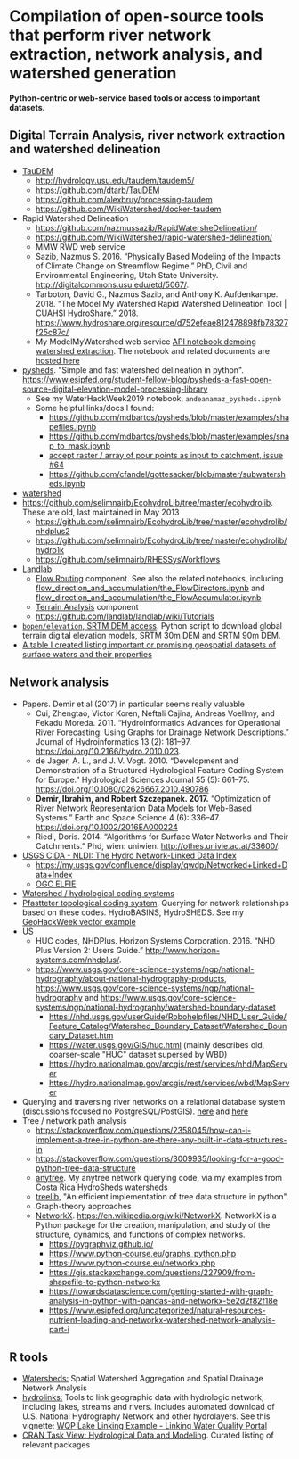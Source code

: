 # Compilation of open-source tools that perform river network extraction, network analysis, and watershed generation
**Python-centric or web-service based tools or access to important datasets.** 

## Digital Terrain Analysis, river network extraction and watershed delineation
- [TauDEM](http://hydrology.usu.edu/taudem/taudem5/index.html)
  - http://hydrology.usu.edu/taudem/taudem5/
  - https://github.com/dtarb/TauDEM
  - https://github.com/alexbruy/processing-taudem
  - https://github.com/WikiWatershed/docker-taudem
- Rapid Watershed Delineation
  - https://github.com/nazmussazib/RapidWatersheDelineation/
  - https://github.com/WikiWatershed/rapid-watershed-delineation/
  - MMW RWD web service
  - Sazib, Nazmus S. 2016. “Physically Based Modeling of the Impacts of Climate Change on Streamflow Regime.” PhD, Civil and Environmental Engineering, Utah State University. http://digitalcommons.usu.edu/etd/5067/.
  - Tarboton, David G., Nazmus Sazib, and Anthony K. Aufdenkampe. 2018. “The Model My Watershed Rapid Watershed Delineation Tool | CUAHSI HydroShare.” 2018. https://www.hydroshare.org/resource/d752efeae812478898fb78327f25c87c/
  - My ModelMyWatershed web service [API notebook demoing watershed extraction](http://nbviewer.jupyter.org/github/WikiWatershed/model-my-watershed/blob/develop/doc/MMW_API_watershed_demo.ipynb). The notebook and related documents are [hosted here](https://github.com/WikiWatershed/model-my-watershed/tree/develop/doc)
- [pysheds](https://github.com/mdbartos/pysheds). "Simple and fast watershed delineation in python". https://www.esipfed.org/student-fellow-blog/pysheds-a-fast-open-source-digital-elevation-model-processing-library
  - See my WaterHackWeek2019 notebook, `andeanamaz_pysheds.ipynb`
  - Some helpful links/docs I found:
    - https://github.com/mdbartos/pysheds/blob/master/examples/shapefiles.ipynb
    - https://github.com/mdbartos/pysheds/blob/master/examples/snap_to_mask.ipynb
    - [accept raster / array of pour points as input to catchment, issue #64](https://github.com/mdbartos/pysheds/issues/64#issuecomment-462951248)
    - https://github.com/cfandel/gottesacker/blob/master/subwatersheds.ipynb
- [watershed](https://github.com/phobson/watershed)
- https://github.com/selimnairb/EcohydroLib/tree/master/ecohydrolib. These are old, last maintained in May 2013
  - https://github.com/selimnairb/EcohydroLib/tree/master/ecohydrolib/nhdplus2
  - https://github.com/selimnairb/EcohydroLib/tree/master/ecohydrolib/hydro1k
  - https://github.com/selimnairb/RHESSysWorkflows
- [Landlab](http://landlab.github.io)
  - [Flow Routing](https://landlab.readthedocs.io/en/release/#flow-routing) component. See also the related notebooks, including [flow_direction_and_accumulation/the_FlowDirectors.ipynb](https://nbviewer.jupyter.org/github/landlab/tutorials/blob/release/flow_direction_and_accumulation/the_FlowDirectors.ipynb) and [flow_direction_and_accumulation/the_FlowAccumulator.ipynb](https://nbviewer.jupyter.org/github/landlab/tutorials/blob/release/flow_direction_and_accumulation/the_FlowAccumulator.ipynb)
  - [Terrain Analysis](https://landlab.readthedocs.io/en/latest/#terrain-analysis) component
  - https://github.com/landlab/landlab/wiki/Tutorials
- [`bopen/elevation`, SRTM DEM access](https://github.com/bopen/elevation). Python script to download global terrain digital elevation models, SRTM 30m DEM and SRTM 90m DEM.
- [A table I created listing important or promising geospatial datasets of surface waters and their properties](https://docs.google.com/document/d/1Q1gWXpgUrOPKo1lhtciZN5hn0bYvKI9jLjvh9hQfEE4/edit?usp=sharing)

## Network analysis
- Papers. Demir et al (2017) in particular seems really valuable
  - Cui, Zhengtao, Victor Koren, Neftali Cajina, Andreas Voellmy, and Fekadu Moreda. 2011. “Hydroinformatics Advances for Operational River Forecasting: Using Graphs for Drainage Network Descriptions.” Journal of Hydroinformatics 13 (2): 181–97. https://doi.org/10.2166/hydro.2010.023.
  - de Jager, A. L., and J. V. Vogt. 2010. “Development and Demonstration of a Structured Hydrological Feature Coding System for Europe.” Hydrological Sciences Journal 55 (5): 661–75. https://doi.org/10.1080/02626667.2010.490786
  - **Demir, Ibrahim, and Robert Szczepanek. 2017.** “Optimization of River Network Representation Data Models for Web-Based Systems.” Earth and Space Science 4 (6): 336–47. https://doi.org/10.1002/2016EA000224
  - Riedl, Doris. 2014. “Algorithms for Surface Water Networks and Their Catchments.” Phd, wien: uniwien. http://othes.univie.ac.at/33600/.
- [USGS CIDA - NLDI: The Hydro Network-Linked Data Index](https://owi.usgs.gov/blog/nldi-intro/)
  - https://my.usgs.gov/confluence/display/qwdp/Networked+Linked+Data+Index
  - [OGC ELFIE](http://www.opengeospatial.org/projects/initiatives/elfie)
- [Watershed / hydrological coding systems](https://en.wikipedia.org/wiki/Hydrological_code)
- [Pfastteter topological coding system](https://en.wikipedia.org/wiki/Pfafstetter_Coding_System). Querying for network relationships based on these codes. HydroBASINS, HydroSHEDS. See my [GeoHackWeek vector example](https://geohackweek.github.io/vector/06-geopandas-advanced/)
- US
  - HUC codes, NHDPlus. Horizon Systems Corporation. 2016. “NHD Plus Version 2: Users Guide.” http://www.horizon-systems.com/nhdplus/.
  - https://www.usgs.gov/core-science-systems/ngp/national-hydrography/about-national-hydrography-products, https://www.usgs.gov/core-science-systems/ngp/national-hydrography and https://www.usgs.gov/core-science-systems/ngp/national-hydrography/watershed-boundary-dataset
	- https://nhd.usgs.gov/userGuide/Robohelpfiles/NHD_User_Guide/Feature_Catalog/Watershed_Boundary_Dataset/Watershed_Boundary_Dataset.htm
	- https://water.usgs.gov/GIS/huc.html (mainly describes old, coarser-scale "HUC" dataset supersed by WBD)
	- https://hydro.nationalmap.gov/arcgis/rest/services/nhd/MapServer
	- https://hydro.nationalmap.gov/arcgis/rest/services/wbd/MapServer
- Querying and traversing river networks on a relational database system (discussions focused no PostgreSQL/PostGIS). [here](https://lists.osgeo.org/pipermail/postgis-users/2009-February/022748.html) and [here](https://lists.osgeo.org/pipermail/postgis-users/2009-February/022757.html)
- Tree / network path analysis
  - https://stackoverflow.com/questions/2358045/how-can-i-implement-a-tree-in-python-are-there-any-built-in-data-structures-in
  - https://stackoverflow.com/questions/3009935/looking-for-a-good-python-tree-data-structure
  - [anytree](https://github.com/c0fec0de/anytree). My anytree network querying code, via my examples from Costa Rica HydroSheds watersheds
  - [treelib](https://github.com/caesar0301/treelib), "An efficient implementation of tree data structure in python". 
  - Graph-theory approaches
  - [NetworkX](https://networkx.github.io/). https://en.wikipedia.org/wiki/NetworkX. NetworkX is a Python package for the creation, manipulation, and study of the structure, dynamics, and functions of complex networks.
    - https://pygraphviz.github.io/
    - https://www.python-course.eu/graphs_python.php
    - https://www.python-course.eu/networkx.php
    - https://gis.stackexchange.com/questions/227909/from-shapefile-to-python-networkx
    - https://towardsdatascience.com/getting-started-with-graph-analysis-in-python-with-pandas-and-networkx-5e2d2f82f18e
    - https://www.esipfed.org/uncategorized/natural-resources-nutrient-loading-and-networkx-watershed-network-analysis-part-i

## R tools
- [Watersheds:](https://cran.r-project.org/web/packages/Watersheds/index.html) Spatial Watershed Aggregation and Spatial Drainage Network Analysis
- [hydrolinks:](https://cran.r-project.org/web/packages/hydrolinks/index.html) Tools to link geographic data with hydrologic network, including lakes, streams and rivers. Includes automated download of U.S. National Hydrography Network and other hydrolayers. See this vignette: [WQP Lake Linking Example - Linking Water Quality Portal](https://cran.r-project.org/web/packages/hydrolinks/vignettes/wqp_lake_linking_example.html)
- [CRAN Task View: Hydrological Data and Modeling](https://cran.r-project.org/web/views/Hydrology.html). Curated listing of relevant packages

